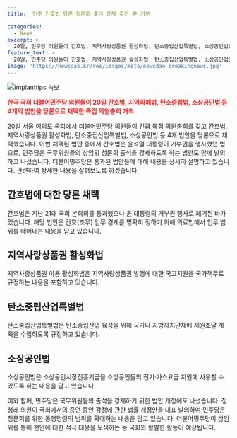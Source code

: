```yaml
---
title:  민주 간호법 당론 청문회 출석 강제 추진 尹 거부

categories:
  - News
excerpt: >
  20일, 민주당 의원들이 간호법, 지역사랑상품권 활성화법, 탄소중립산업특별법, 소상공인법을 당론 채택했다. 이에 추가로 국무위원들의 청문회 출석을 강제하는 법안도 발의되었다. 이는 윤석열 대통령의 거부권 행사를 받았던 간호법 등을 다시 다루는 조치이며, 민주당은 청문회 출석을 거부하는 국무위원들의 출석을 강제하는 법안도 개정하고 있다. 정청래 의원은 청문회 관련 법률 개정안을 대표 발의했으며, 민주당은 상임위원회별로 청문회를 개최해 채상병 특검법 등 현안에 대비할 예정이다.
feature_text: >
  20일, 민주당 의원들이 간호법, 지역사랑상품권 활성화법, 탄소중립산업특별법, 소상공인법을 당론 채택했다. 이에 추가로 국무위원들의 청문회 출석을 강제하는 법안도 발의되었다. 이는 윤석열 대통령의 거부권 행사를 받았던 간호법 등을 다시 다루는 조치이며, 민주당은 청문회 출석을 거부하는 국무위원들의 출석을 강제하는 법안도 개정하고 있다. 정청래 의원은 청문회 관련 법률 개정안을 대표 발의했으며, 민주당은 상임위원회별로 청문회를 개최해 채상병 특검법 등 현안에 대비할 예정이다.
image: 'https://newsdao.kr/res/images/meta/newsdao_breakingnews.jpg'
---
```


<p><img src="https://newsdao.kr/res/images/meta/newsdao_breakingnews.jpg" alt="implanttips 속보" /></p>

<p><b><span style="color: #ee2323;">한국 국회 더불어민주당 의원들이 20일 간호법, 지역화폐법, 탄소중립법, 소상공인법 등 4개의 법안을 당론으로 채택한 특집 의원총회 개최</span></b></p>

<p>20일 서울 여의도 국회에서 더불어민주당 의원들이 긴급 특집 의원총회를 갖고 간호법, 지역사랑상품권 활성화법, 탄소중립산업특별법, 소상공인법 등 4개 법안을 당론으로 채택했습니다. 이번 채택된 법안 중에서 간호법은 윤석열 대통령이 거부권을 행사했던 법으로, 민주당은 국무위원들의 상임위 청문회 출석을 강제하도록 하는 법안도 함께 발의하고 나섰습니다. 더불어민주당은 통과된 법안들에 대해 내용을 상세히 설명하고 있습니다. 관련하여 상세한 내용을 살펴보도록 하겠습니다. </p>

<h2 data-ke-size="size26">간호법에 대한 당론 채택</h2>

<p>간호법은 지난 21대 국회 본회의를 통과했으나 윤 대통령의 거부권 행사로 폐기된 바가 있습니다. 해당 법안은 간호(조무) 업무 경계를 명확히 정하기 위해 의료법에서 업무 범위를 떼어내는 내용을 담고 있습니다.</p>

<h2 data-ke-size="size26">지역사랑상품권 활성화법</h2>

<p>지역사랑상품권 이용 활성화법은 지역사랑상품권 발행에 대한 국고지원을 국가책무로 규정하는 내용을 포함하고 있습니다.</p>

<h2 data-ke-size="size26">탄소중립산업특별법</h2>

<p>탄소중립산업특별법은 탄소중립산업 육성을 위해 국가나 지방자치단체에 재원조달 계획을 수립하도록 규정하고 있습니다.</p>

<h2 data-ke-size="size26">소상공인법</h2>

<p>소상공인법은 소상공인시장진흥기금을 소상공인들의 전기·가스요금 지원에 사용할 수 있도록 하는 내용을 담고 있습니다.</p>

<p>이와 함께, 민주당은 국무위원들의 출석을 강제하기 위한 법안 개정에도 나섰습니다. 정청래 의원이 국회에서의 증언 증언·감정에 관한 법률 개정안을 대표 발의하여 민주당은 청문회를 위한 동행명령의 범위를 확대하는 내용을 담고 있습니다. 더불어민주당이 상임위를 통해 현안에 대한 적극 대응을 모색하는 등 국회의 활발한 활동이 예상됩니다.</p>

